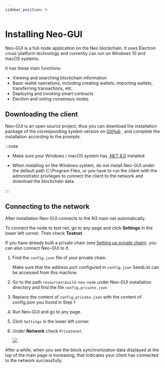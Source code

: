 ```yaml
---
sidebar_position: 0
---
```

# Installing Neo-GUI

Neo-GUI is a full-node application on the Neo blockchain. It uses Electron cross-platform technology and currently can run on Windows 10 and macOS systems.

It has these main functions:

- Viewing and searching blockchain information
- Basic wallet operations, including creating wallets, importing wallets, transferring transactions, etc.
- Deploying and invoking smart contracts
- Election and voting consensus nodes

## Downloading the client

Neo-GUI is an open source project, thus you can download the installation package of the corresponding system version on [GitHub](https://github.com/neo-ngd/Neo3-GUI/releases) , and complete the installation according to the prompts.

:::note

- Make sure your Windows / macOS system has [.NET 8.0](https://dotnet.microsoft.com/download) installed.

- When installing on the Windows system, do not install Neo-GUI under the default path C:\Program Files, or you have to run the client with the administrator privileges to connect the client to the network and download the blockchain data.

:::

## Connecting to the network

After installation Neo-GUI connects to the N3 main net automatically. 

To connect the node to test net, go to any page and click **Settings** in the lower left corner. Then check **Testnet**.

If you have already built a private chain (see [Setting up private chain](../../develop/network/private-chain/solo.md)), you can also connect Neo-GUI to it.

1. Find the `config.json` file of your private chain.

   Make sure that the address port configured in `config.json` SeedList can be accessed from this machine.

2. Go to the path `resources\build-neo-node` under Neo-GUI installation directory and find the file `config.private.json`  

3. Replace the content of `config.private.json` with the content of config.json you found in Step 1

4. Run Neo-GUI and go to any page.

5. Click `Settings` in the lower left corner.

6. Under **Network** check `Privatenet`.

   ![](../../assets/guinetwork.png)

After a while, when you see the block synchronization data displayed at the top of the main page is increasing, that indicates your client has connected to the network successfully. 
